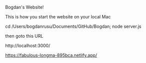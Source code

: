 
Bogdan's Website!

This is how you start the website on your local Mac

cd /Users/bogdanrusu/Documents/GitHub/Bogdan;
node server.js

then goto this URL

http://localhost:3000/

https://fabulous-longma-895bca.netlify.app/